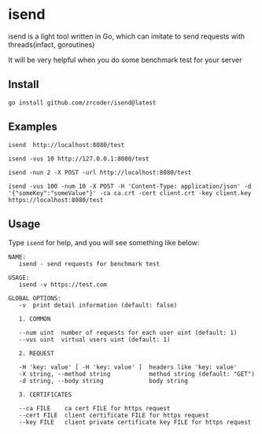 # isend
isend is a light tool written in Go, which can imitate to send requests with threads(infact, goroutines)

It will be very helpful when you do some benchmark test for your server

## Install

```
go install github.com/zrcoder/isend@latest
```

## Examples

```
isend  http://localhost:8080/test
```

```
isend -vus 10 http://127.0.0.1:8080/test
```

```
isend -nun 2 -X POST -url http://localhost:8080/test
```

```
isend -vus 100 -num 10 -X POST -H 'Content-Type: application/json' -d '{"someKey":"someValue"}' -ca ca.crt -cert client.crt -key client.key https://localhost:8080/test 
```

## Usage
Type `isend` for help, and you will see something like below:

```
NAME:
   isend - send requests for benchmark test

USAGE:
   isend -v https://test.com

GLOBAL OPTIONS:
   -v  print detail information (default: false)

   1. COMMON

   --num uint  number of requests for each user uint (default: 1)
   --vus uint  virtual users uint (default: 1)

   2. REQUEST

   -H 'key: value' [ -H 'key: value' ]  headers like 'key: value'
   -X string, --method string           method string (default: "GET")
   -d string, --body string             body string

   3. CERTIFICATES

   --ca FILE    ca cert FILE for https request
   --cert FILE  client certificate FILE for https request
   --key FILE   client private certificate key FILE for https request
```

